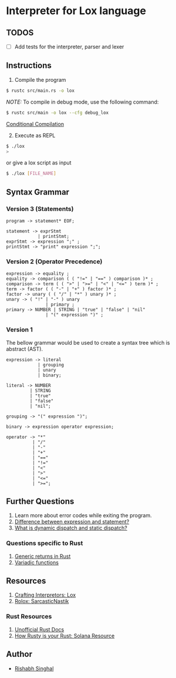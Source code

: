 # Interpreter for Lox language

## TODOS

- [ ] Add tests for the interpreter, parser and lexer

## Instructions

1. Compile the program
```bash
$ rustc src/main.rs -o lox
```

*NOTE:* To compile in debug mode, use the following command:

```bash
$ rustc src/main -o lox --cfg debug_lox
```

[Conditional Compilation](https://doc.rust-lang.org/reference/conditional-compilation.html)

2. Execute as REPL
```bash
$ ./lox
>
```

or give a lox script as input
```bash
$ ./lox [FILE_NAME]
```

## Syntax Grammar

### Version 3 (Statements)

```text
program -> statement* EOF;

statement -> exprStmt
            | printStmt;
exprStmt -> expression ";" ;
printStmt -> "print" expression ";";
```

### Version 2 (Operator Precedence)

```text
expression -> equality ;
equality -> comparison ( ( "!=" | "==" ) comparison )* ;
comparison -> term ( ( ">" | ">=" | "<" | "<=" ) term )* ;
term -> factor ( ( "-" | "+" ) factor )* ;
factor -> unary ( ( "/" | "*" ) unary )* ;
unary -> ( "!" | "-" ) unary
               | primary ;
primary -> NUMBER | STRING | "true" | "false" | "nil"
               | "(" expression ")" ;
```

### Version 1

The bellow grammar would be used to create a syntax tree which is abstract
 (AST).

```text
expression -> literal
            | grouping
            | unary
            | binary;

literal -> NUMBER
         | STRING
         | "true"
         | "false"
         | "nil";

grouping -> "(" expression ")";

binary -> expression operator expression;

operator -> "*"
          | "/"
          | "-"
          | "+"
          | "=="
          | "!="
          | "<"
          | ">"
          | "<="
          | ">=";
```

## Further Questions

1. Learn more about error codes while exiting the program.
2. [Difference between expression and statement?](https://dev.to/promhize/javascript-in-depth-all-you-need-to-know-about-expressions-statements-and-expression-statements-5k2#:~:text=Expressions%20are%20Javascript%20code%20snippets%20that%20result%20in%20a%20single%20value.&text=All%20of%20the%20above%20are,is%20logged%20to%20the%20console.)
3. [What is dynamic dispatch and static dispatch?](https://lukasatkinson.de/2016/dynamic-vs-static-dispatch)

### Questions specific to Rust

1. [Generic returns in Rust](https://blog.jcoglan.com/2019/04/22/generic-returns-in-rust/)
2. [Variadic functions](https://stackoverflow.com/questions/28951503/how-can-i-create-a-function-with-a-variable-number-of-arguments)

## Resources

1. [Crafting Interpretors: Lox](https://craftinginterpreters.com/)
2. [Rolox: SarcasticNastik](https://github.com/SarcasticNastik/rolox)

### Rust Resources

1. [Unofficial Rust Docs](https://rust-unofficial.github.io/patterns/patterns/behavioural/visitor.html)
2. [How Rusty is your Rust: Solana Resource](https://safari.study/courses/how-rusty-is-your-rust-lang/)

## Author

- [Rishabh Singhal](https://rish-singhal.github.io)

